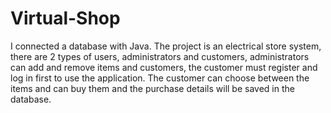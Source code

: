 # Virtual-Shop
I connected a database with Java. The project is an electrical store system, there are 2 types of users, administrators and customers, administrators can add and remove items and customers, the customer must register and log in first to use the application. The customer can choose between the items and can buy them and the purchase details will be saved in the database.
